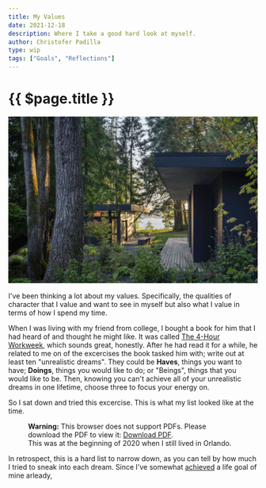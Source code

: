 ```yaml
---
title: My Values
date: 2021-12-18
description: Where I take a good hard look at myself.
author: Christofer Padilla
type: wip
tags: ["Goals", "Reflections"]
---
```


# {{ $page.title }}

![Modern Cabin in the Woods](/images/Wittman_Estes_Pogue_Hood_Cliff_001.0.jpg)

I've been thinking a lot about my values. Specifically, the qualities of character that I value and want to see in myself but also what I value in terms of how I spend my time.

When I was living with my friend from college, I bought a book for him that I had heard of and thought he might like. It was called [The 4-Hour Workweek](https://www.amazon.com/4-Hour-Workweek-Escape-Live-Anywhere/dp/0307465357), which sounds great, honestly. After he had read it for a while, he related to me on of the excercises the book tasked him with; write out at least ten "unrealistic dreams". They could be **Haves**, things you want to have; **Doings**, things you would like to do; or "Beings", things that you would like to be. Then, knowing you can't achieve all of your unrealistic dreams in one lifetime, choose three to focus your energy on.

So I sat down and tried this excercise. This is what my list looked like at the time.

<figure>
<object data="/pdf/Unrealistic%20Dreams.pdf" type="application/pdf" width="100%" height="600px">
<div class="warning">
<b>Warning:</b> This browser does not support PDFs. Please download the PDF to view it: <a href="/pdf/Unrealistic%20Dreams.pdf">Download PDF</a>.
</div>
</object>
<figcaption>This was at the beginning of 2020 when I still lived in Orlando.</figcaption>
</figure>

In retrospect, this is a hard list to narrow down, as you can tell by how much I tried to sneak into each dream. Since I've somewhat [achieved](/blog/) a life goal of mine arleady,

<TagLinks />

<Comments />

